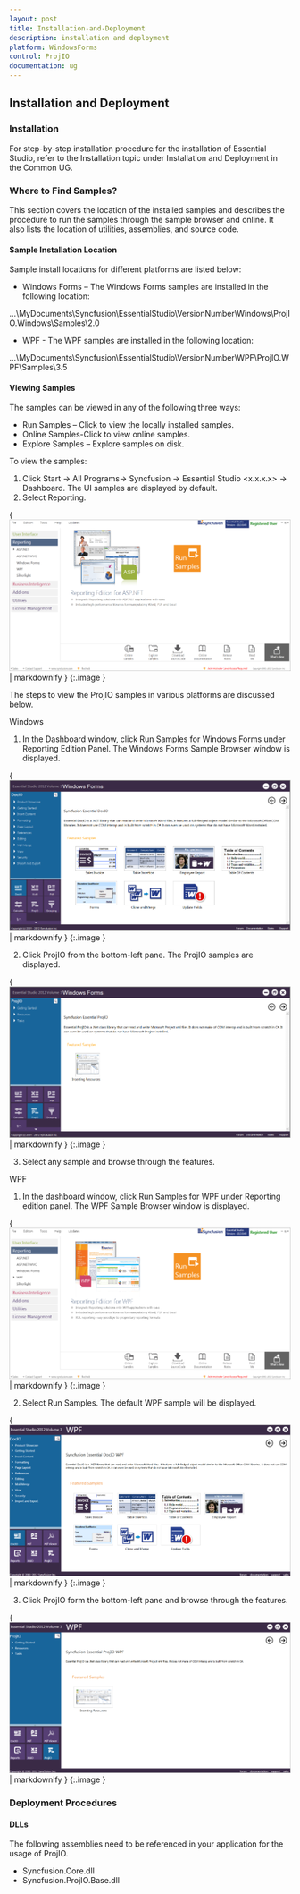 ```yaml
---
layout: post
title: Installation-and-Deployment
description: installation and deployment
platform: WindowsForms
control: ProjIO
documentation: ug
---
```


## Installation and Deployment

### Installation

For step-by-step installation procedure for the installation of Essential Studio, refer to the Installation topic under Installation and Deployment in the Common UG.

### Where to Find Samples?

This section covers the location of the installed samples and describes the procedure to run the samples through the sample browser and online. It also lists the location of utilities, assemblies, and source code.

#### Sample Installation Location

Sample install locations for different platforms are listed below:

* Windows Forms – The Windows Forms samples are installed in the following location:

...\MyDocuments\Syncfusion\EssentialStudio\VersionNumber\Windows\ProjIO.Windows\Samples\2.0

* WPF - The WPF samples are installed in the following location:

...\MyDocuments\Syncfusion\EssentialStudio\VersionNumber\WPF\ProjIO.WPF\Samples\3.5

#### Viewing Samples

The samples can be viewed in any of the following three ways:

* Run Samples – Click to view the locally installed samples.
* Online Samples-Click to view online samples.
* Explore Samples – Explore samples on disk.

To view the samples:

1. Click Start -> All Programs-> Syncfusion -> Essential Studio &lt;x.x.x.x&gt; -> Dashboard. The UI samples are displayed by default.
2. Select Reporting.

{ ![](Installation-and-Deployment_images/Installation-and-Deployment_img1.png) | markdownify }
{:.image }


The steps to view the ProjIO samples in various platforms are discussed below.

Windows

1. In the Dashboard window, click Run Samples for Windows Forms under Reporting Edition Panel. The Windows Forms Sample Browser window is displayed.

{ ![](Installation-and-Deployment_images/Installation-and-Deployment_img2.png) | markdownify }
{:.image }


2. Click ProjIO from the bottom-left pane. The ProjIO samples are displayed.

{ ![](Installation-and-Deployment_images/Installation-and-Deployment_img3.png) | markdownify }
{:.image }


3. Select any sample and browse through the features.

WPF

1. In the dashboard window, click Run Samples for WPF under Reporting edition panel. The WPF Sample Browser window is displayed.

{ ![](Installation-and-Deployment_images/Installation-and-Deployment_img4.png) | markdownify }
{:.image }


2. Select Run Samples. The default WPF sample will be displayed.

{ ![](Installation-and-Deployment_images/Installation-and-Deployment_img5.png) | markdownify }
{:.image }


3. Click ProjIO form the bottom-left pane and browse through the features.

{ ![](Installation-and-Deployment_images/Installation-and-Deployment_img6.png) | markdownify }
{:.image }


### Deployment Procedures 

#### DLLs

The following assemblies need to be referenced in your application for the usage of ProjIO.

* Syncfusion.Core.dll
* Syncfusion.ProjIO.Base.dll
